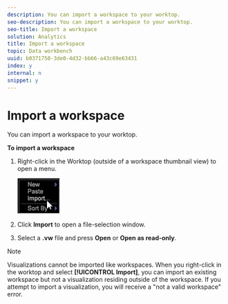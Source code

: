```yaml
---
description: You can import a workspace to your worktop.
seo-description: You can import a workspace to your worktop.
seo-title: Import a workspace
solution: Analytics
title: Import a workspace
topic: Data workbench
uuid: b0371750-3de0-4d32-bb66-a43c69e63431
index: y
internal: n
snippet: y
---
```


# Import a workspace

You can import a workspace to your worktop.

 **To import a workspace**

1. Right-click in the Worktop (outside of a workspace thumbnail view) to open a menu.

   ![](assets/import_workspace.png)

1. Click **Import** to open a file-selection window. 
1. Select a **.vw** file and press **Open** or **Open as read-only**.

>[!NOTE]
>
>Visualizations cannot be imported like workspaces. When you right-click in the worktop and select **[!UICONTROL Import]**, you can import an existing workspace but not a visualization residing outside of the workspace. If you attempt to import a visualization, you will receive a "not a valid workspace" error.

